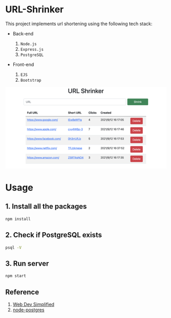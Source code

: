 # URL-Shrinker

This project implements url shortening using the following tech stack:

- Back-end
    1. `Node.js`
    2. `Express.js`
    3. `PostgreSQL`

- Front-end
    1. `EJS`
    2. `Bootstrap`


![url shrinker dashboard](./img/dashboard.png)

# Usage

## 1. Install all the packages

```bash
npm install
```

## 2. Check if PostgreSQL exists

``` bash
psql -V
```

## 3. Run server

```bash
npm start
```

## Reference

1. [Web Dev Simplified](https://www.youtube.com/watch?v=SLpUKAGnm-g)
2. [node-postgres](https://node-postgres.com/)
